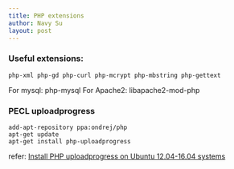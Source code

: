 ```yaml
---
title: PHP extensions
author: Navy Su
layout: post
---
```

### Useful extensions:
```
php-xml php-gd php-curl php-mcrypt php-mbstring php-gettext
```
For mysql: php-mysql
For Apache2: libapache2-mod-php

### PECL uploadprogress
```
add-apt-repository ppa:ondrej/php
apt-get update
apt-get install php-uploadprogress

```
refer: [Install PHP uploadprogress on Ubuntu 12.04-16.04 systems](https://www.drupal.org/node/2754637)
